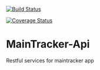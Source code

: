 [![Build Status](https://travis-ci.org/crytos/MainTracker-Api.svg?branch=develop)](https://travis-ci.org/crytos/MainTracker-Api)

[![Coverage Status](https://coveralls.io/repos/github/crytos/MainTracker-Api/badge.svg?branch=develop)](https://coveralls.io/github/crytos/MainTracker-Api?branch=develop)

# MainTracker-Api
Restful services for maintracker app
